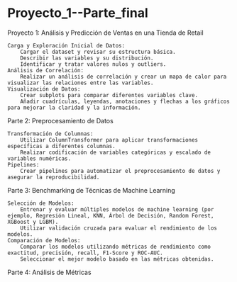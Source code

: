 # Proyecto_1--Parte_final
Proyecto 1: Análisis y Predicción de Ventas en una Tienda de Retail

    Carga y Exploración Inicial de Datos:
        Cargar el dataset y revisar su estructura básica.
        Describir las variables y su distribución.
        Identificar y tratar valores nulos y outliers.
    Análisis de Correlación:
        Realizar un análisis de correlación y crear un mapa de calor para visualizar las relaciones entre las variables.
    Visualización de Datos:
        Crear subplots para comparar diferentes variables clave.
        Añadir cuadrículas, leyendas, anotaciones y flechas a los gráficos para mejorar la claridad y la información.


Parte 2: Preprocesamiento de Datos

    Transformación de Columnas:
        Utilizar ColumnTransformer para aplicar transformaciones específicas a diferentes columnas.
        Realizar codificación de variables categóricas y escalado de variables numéricas.
    Pipelines:
        Crear pipelines para automatizar el preprocesamiento de datos y asegurar la reproducibilidad.

Parte 3: Benchmarking de Técnicas de Machine Learning

    Selección de Modelos:
        Entrenar y evaluar múltiples modelos de machine learning (por ejemplo, Regresión Lineal, KNN, Árbol de Decisión, Random Forest, XGBoost y LGBM).
        Utilizar validación cruzada para evaluar el rendimiento de los modelos.
    Comparación de Modelos:
        Comparar los modelos utilizando métricas de rendimiento como exactitud, precisión, recall, F1-Score y ROC-AUC.
        Seleccionar el mejor modelo basado en las métricas obtenidas.

Parte 4: Análisis de Métricas
